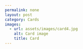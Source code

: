 ```yaml
---
permalink: none
layout: post
category: Cards
images:   
  - url: assets/images/card4.jpg
    alt: Card image
    title: Card
---
```

